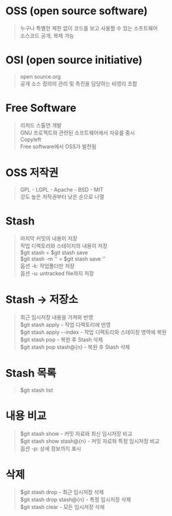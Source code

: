 # OSS (open source software)
> 누구나 특별한 제한 없이 코드를 보고 사용할 수 있는 소프트웨어<br>
> 소스코드 공개, 복제 가능

# OSI (open source initiative)
> open source.org<br>
> 공개 소스 정의의 관리 및 촉진을 담당하는 비영리 조합

# Free Software
> 리처드 스톨먼 개발<br>
> GNU 프로젝트와 관련된 소프트웨어에서 자유를 중시<br>
> Copyleft<br>
> Free software에서 OSS가 발전됨

# OSS 저작권
> GPL - LGPL - Apache - BSD - MIT<br>
> 강도 높은 저작권부터 낮은 순으로 나열

# Stash
> 마지막 커밋의 내용이 저장<br>
> 작업 디렉토리와 스테이지의 내용이 저장<br>
> $git stash = $git stash save<br>
> $git stash -m '' = $git stash save ''<br>
> 옵션 -k: 작업폴더만 저장<br>
> 옵션 -u: untracked file까지 저장

# Stash -> 저장소
> 최근 임시저장 내용을 가져와 반영<br>
> $git stash apply - 작업 디렉토리에 반영<br>
> $git stash apply --index - 작업 디렉토리와 스테이징 영역에 복원<br>
> $git stash pop - 복원 후 Stash 삭제<br>
> $git stash pop stash@{n} - 복원 후 Stash 삭제

# Stash 목록
> $git stash list

# 내용 비교
> $git stash show - 커밋 자료와 최신 임시저장 비교<br>
> $git stash show stash@{n} - 커밋 자료와 특정 임시저장 비교<br>
> 옵션 -p: 상세 정보까지 표시

# 삭제
> $git stash drop - 최근 임시저장 삭제<br>
> $git stash drop stash@{n} - 특정 임시저장 삭제<br>
> $git stash clear - 모든 임시저장 삭제
